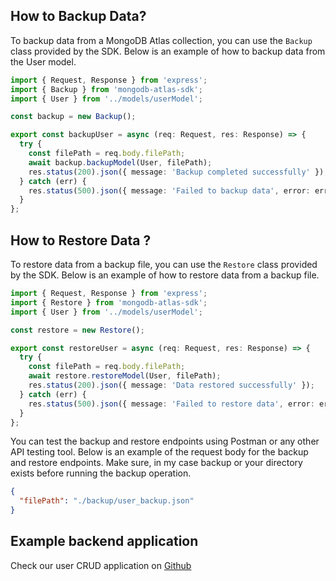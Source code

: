 ## How to Backup Data?

To backup data from a MongoDB Atlas collection, you can use the `Backup` class provided by the SDK. Below is an example of how to backup data from the User model.

```typescript
import { Request, Response } from 'express';
import { Backup } from 'mongodb-atlas-sdk';
import { User } from '../models/userModel';

const backup = new Backup();

export const backupUser = async (req: Request, res: Response) => {
  try {
    const filePath = req.body.filePath;
    await backup.backupModel(User, filePath);
    res.status(200).json({ message: 'Backup completed successfully' });
  } catch (err) {
    res.status(500).json({ message: 'Failed to backup data', error: err.message });
  }
};
```

## How to Restore Data ?

To restore data from a backup file, you can use the `Restore` class provided by the SDK. Below is an example of how to restore data from a backup file.

```typescript
import { Request, Response } from 'express';
import { Restore } from 'mongodb-atlas-sdk';
import { User } from '../models/userModel';

const restore = new Restore();

export const restoreUser = async (req: Request, res: Response) => {
  try {
    const filePath = req.body.filePath;
    await restore.restoreModel(User, filePath);
    res.status(200).json({ message: 'Data restored successfully' });
  } catch (err) {
    res.status(500).json({ message: 'Failed to restore data', error: err.message });
  }
};
```

You can test the backup and restore endpoints using Postman or any other API testing tool. Below is an example of the request body for the backup and restore endpoints. Make sure, in my case backup or your directory exists before running the backup operation.

```json
{
  "filePath": "./backup/user_backup.json"
}
```

## Example backend application

Check our user CRUD application on [Github](https://github.com/shivarm/mongodb-atlas-sdk/tree/main/examples/typescript)
